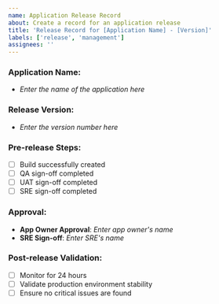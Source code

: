 ```yaml
---
name: Application Release Record
about: Create a record for an application release
title: 'Release Record for [Application Name] - [Version]'
labels: ['release', 'management']
assignees: ''
---
```


### Application Name:
- _Enter the name of the application here_

### Release Version:
- _Enter the version number here_

### Pre-release Steps:
- [ ] Build successfully created
- [ ] QA sign-off completed
- [ ] UAT sign-off completed
- [ ] SRE sign-off completed

### Approval:
- **App Owner Approval**: _Enter app owner's name_
- **SRE Sign-off**: _Enter SRE's name_

### Post-release Validation:
- [ ] Monitor for 24 hours
- [ ] Validate production environment stability
- [ ] Ensure no critical issues are found
